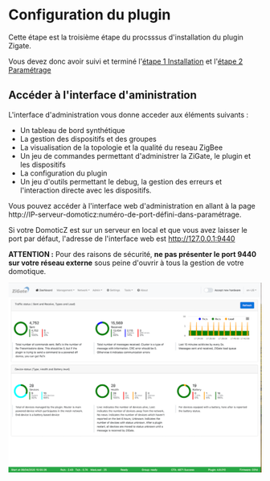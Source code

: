 # Configuration du plugin


Cette étape est la troisième étape du procsssus d'installation du plugin Zigate.

Vous devez donc avoir suivi et terminé l'[étape 1 Installation](Installation.md) et l'[étape 2 Paramétrage](Parametrage.md)

## Accéder à l'interface d'aministration

L'interface d'administration vous donne acceder aux éléments suivants :
- Un tableau de bord synthétique
- La gestion des dispositifs et des groupes
- La visualisation de la topologie et la qualité du reseau ZigBee
- Un jeu de commandes permettant d'administrer la ZiGate, le plugin et les dispositifs
- La configuration du plugin
- Un jeu d'outils permettant le debug, la gestion des erreurs et l'interaction directe avec les dispositifs.

Vous pouvez accéder à l'interface web d'administration en allant à la page http://IP-serveur-domoticz:numéro-de-port-défini-dans-paramétrage.

Si votre DomoticZ est sur un serveur en local et que vous avez laisser le port par défaut, l'adresse de l'interface web est http://127.0.0.1:9440

**ATTENTION :** Pour des raisons de sécurité, **ne pas présenter le port 9440 sur votre réseau externe** sous peine d'ouvrir à tous la gestion de votre domotique.

![Zigate Web Admin Interface](../Images/Dashboard.png)


